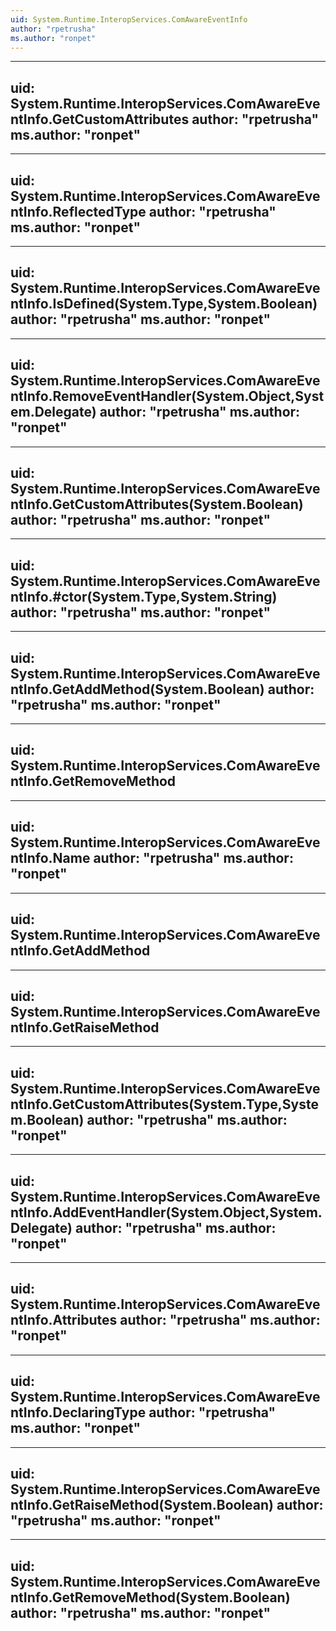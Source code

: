 ```yaml
---
uid: System.Runtime.InteropServices.ComAwareEventInfo
author: "rpetrusha"
ms.author: "ronpet"
---
```


---
uid: System.Runtime.InteropServices.ComAwareEventInfo.GetCustomAttributes
author: "rpetrusha"
ms.author: "ronpet"
---

---
uid: System.Runtime.InteropServices.ComAwareEventInfo.ReflectedType
author: "rpetrusha"
ms.author: "ronpet"
---

---
uid: System.Runtime.InteropServices.ComAwareEventInfo.IsDefined(System.Type,System.Boolean)
author: "rpetrusha"
ms.author: "ronpet"
---

---
uid: System.Runtime.InteropServices.ComAwareEventInfo.RemoveEventHandler(System.Object,System.Delegate)
author: "rpetrusha"
ms.author: "ronpet"
---

---
uid: System.Runtime.InteropServices.ComAwareEventInfo.GetCustomAttributes(System.Boolean)
author: "rpetrusha"
ms.author: "ronpet"
---

---
uid: System.Runtime.InteropServices.ComAwareEventInfo.#ctor(System.Type,System.String)
author: "rpetrusha"
ms.author: "ronpet"
---

---
uid: System.Runtime.InteropServices.ComAwareEventInfo.GetAddMethod(System.Boolean)
author: "rpetrusha"
ms.author: "ronpet"
---

---
uid: System.Runtime.InteropServices.ComAwareEventInfo.GetRemoveMethod
---

---
uid: System.Runtime.InteropServices.ComAwareEventInfo.Name
author: "rpetrusha"
ms.author: "ronpet"
---

---
uid: System.Runtime.InteropServices.ComAwareEventInfo.GetAddMethod
---

---
uid: System.Runtime.InteropServices.ComAwareEventInfo.GetRaiseMethod
---

---
uid: System.Runtime.InteropServices.ComAwareEventInfo.GetCustomAttributes(System.Type,System.Boolean)
author: "rpetrusha"
ms.author: "ronpet"
---

---
uid: System.Runtime.InteropServices.ComAwareEventInfo.AddEventHandler(System.Object,System.Delegate)
author: "rpetrusha"
ms.author: "ronpet"
---

---
uid: System.Runtime.InteropServices.ComAwareEventInfo.Attributes
author: "rpetrusha"
ms.author: "ronpet"
---

---
uid: System.Runtime.InteropServices.ComAwareEventInfo.DeclaringType
author: "rpetrusha"
ms.author: "ronpet"
---

---
uid: System.Runtime.InteropServices.ComAwareEventInfo.GetRaiseMethod(System.Boolean)
author: "rpetrusha"
ms.author: "ronpet"
---

---
uid: System.Runtime.InteropServices.ComAwareEventInfo.GetRemoveMethod(System.Boolean)
author: "rpetrusha"
ms.author: "ronpet"
---
